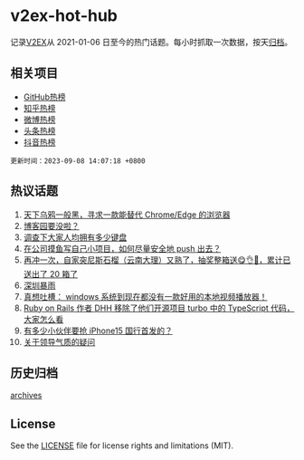 # v2ex-hot-hub

 记录[V2EX](https://www.v2ex.com/)从 2021-01-06 日至今的热门话题。每小时抓取一次数据，按天[归档](archives)。
 
 ## 相关项目

- [GitHub热榜](https://github.com/it985/github-hot-hub)
- [知乎热榜](https://github.com/it985/zhihu-hot-hub)
- [微博热榜](https://github.com/it985/weibo-hot-hub)
- [头条热榜](https://github.com/it985/toutiao-hot-hub)
- [抖音热榜](https://github.com/it985/douyin-hot-hub)


 `更新时间：2023-09-08 14:07:18 +0800`

## 热议话题

1. [天下乌鸦一般黑，寻求一款能替代 Chrome/Edge 的浏览器](https://www.v2ex.com/t/971770)
1. [博客园要没啦？](https://www.v2ex.com/t/971719)
1. [调查下大家人均拥有多少键盘](https://www.v2ex.com/t/971961)
1. [在公司摸鱼写自己小项目，如何尽量安全地 push 出去？](https://www.v2ex.com/t/971896)
1. [再冲一次，自家突尼斯石榴（云南大理）又熟了，抽奖整箱送😋👌🧺，累计已送出了 20 箱了](https://www.v2ex.com/t/971992)
1. [深圳暴雨](https://www.v2ex.com/t/971923)
1. [真想吐槽： windows 系统到现在都没有一款好用的本地视频播放器！](https://www.v2ex.com/t/971842)
1. [Ruby on Rails 作者 DHH 移除了他们开源项目 turbo 中的 TypeScript 代码，大家怎么看](https://www.v2ex.com/t/971809)
1. [有多少小伙伴要抢 iPhone15 国行首发的？](https://www.v2ex.com/t/971846)
1. [关于领导气质的疑问](https://www.v2ex.com/t/971909)

## 历史归档

[archives](archives)

## License

See the [LICENSE](LICENSE) file for license rights and limitations (MIT).
